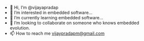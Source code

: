 - 👋 Hi, I’m @vijayapradap
- 👀 I’m interested in embedded software...
- 🌱 I’m currently learning embedded software...
- 💞️ I’m looking to collaborate on someone who knows embedded evolution.
- 📫 How to reach me vijaypradapm@gmail.com

<!---
vijayapradap/vijayapradap is a ✨ special ✨ repository because its `README.md` (this file) appears on your GitHub profile.
You can click the Preview link to take a look at your changes.
--->
